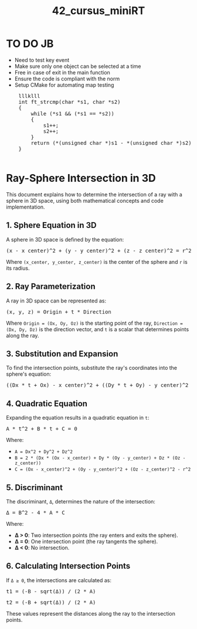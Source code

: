 <!DOCTYPE html>
<html lang="en">
<head>
    <meta charset="UTF-8">
    <meta name="viewport" content="width=device-width, initial-scale=1.0">
</head>
<body>
    <header>
        <h1>42_cursus_miniRT</h1>
    </header>
    <h1>TO DO JB</h2>
    <ul>
        <li>Need to test key event</li>
        <li>Make sure only one object can be selected at a time</li>
        <li>Free in case of exit in the main function</li>
        <li>Ensure the code is compliant with the norm</li>
        <li>Setup CMake for automating map testing</li>
    </ul>
    <pre>
    lllklll
    int ft_strcmp(char *s1, char *s2)
    {
        while (*s1 && (*s1 == *s2))
        {
            s1++;
            s2++;
        }
        return (*(unsigned char *)s1 - *(unsigned char *)s2);
    }
    </pre>
    <h1>Ray-Sphere Intersection in 3D</h1>
    <p>This document explains how to determine the intersection of a ray with a sphere in 3D space, using both mathematical concepts and code implementation.</p>
    <h2>1. Sphere Equation in 3D</h2>
    <p>A sphere in 3D space is defined by the equation:</p>
    <pre>(x - x_center)^2 + (y - y_center)^2 + (z - z_center)^2 = r^2</pre>
    <p>Where <code>(x_center, y_center, z_center)</code> is the center of the sphere and <code>r</code> is its radius.</p>
    <h2>2. Ray Parameterization</h2>
    <p>A ray in 3D space can be represented as:</p>
    <pre>(x, y, z) = Origin + t * Direction</pre>
    <p>Where <code>Origin = (Ox, Oy, Oz)</code> is the starting point of the ray, <code>Direction = (Dx, Dy, Dz)</code> is the direction vector, and <code>t</code> is a scalar that determines points along the ray.</p>
    <h2>3. Substitution and Expansion</h2>
    <p>To find the intersection points, substitute the ray's coordinates into the sphere's equation:</p>
    <pre>((Dx * t + Ox) - x_center)^2 + ((Dy * t + Oy) - y_center)^2 + ((Dz * t + Oz) - z_center)^2 = r^2</pre>
    <h2>4. Quadratic Equation</h2>
    <p>Expanding the equation results in a quadratic equation in <code>t</code>:</p>
    <pre>A * t^2 + B * t + C = 0</pre>
    <p>Where:</p>
    <ul>
        <li><code>A = Dx^2 + Dy^2 + Dz^2</code></li>
        <li><code>B = 2 * (Dx * (Ox - x_center) + Dy * (Oy - y_center) + Dz * (Oz - z_center))</code></li>
        <li><code>C = (Ox - x_center)^2 + (Oy - y_center)^2 + (Oz - z_center)^2 - r^2</code></li>
    </ul>
    <h2>5. Discriminant</h2>
    <p>The discriminant, <code>Δ</code>, determines the nature of the intersection:</p>
    <pre>Δ = B^2 - 4 * A * C</pre>
    <p>Where:</p>
    <ul>
        <li><strong>Δ &gt; 0</strong>: Two intersection points (the ray enters and exits the sphere).</li>
        <li><strong>Δ = 0</strong>: One intersection point (the ray tangents the sphere).</li>
        <li><strong>Δ &lt; 0</strong>: No intersection.</li>
    </ul>
    <h2>6. Calculating Intersection Points</h2>
    <p>If <code>Δ ≥ 0</code>, the intersections are calculated as:</p>
    <pre>t1 = (-B - sqrt(Δ)) / (2 * A)</pre>
    <pre>t2 = (-B + sqrt(Δ)) / (2 * A)</pre>
    <p>These values represent the distances along the ray to the intersection points.</p>
</body>
</html>
